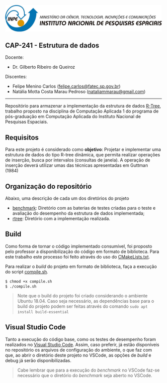 <div align = "center">
    <img src="images/logo_inpe.png">
</div>

## CAP-241 - Estrutura de dados

Docente:
- Dr. Gilberto Ribeiro de Queiroz

Discentes:
- Felipe Menino Carlos (felipe.carlos@fatec.sp.gov.br)
- Natália Motta Costa Marau Pedroso (nataliammarau@gmail.com)

<hr>

Repositório para armazenar a implementação da estrutura de dados [R-Tree](https://dl.acm.org/doi/10.1145/971697.602266), trabalho proposto na disciplina de Computação Aplicada 1 do programa de pós-graduação em Computação Aplicada do Instituto Nacional de Pesquisas Espaciais.

## Requisitos

Para este projeto é considerado como **objetivo**: Projetar e implementar uma estrutura de dados do tipo R-tree dinâmica, que permita realizar operações de inserção, busca por intervalos (consultas de janela). A operação de inserção deverá utilizar umas das técnicas apresentadas em Guttman (1984)

## Organização do repositório

Abaixo, uma descrição de cada um dos diretórios do projeto

- [benchmark](benchmark): Diretório com as baterias de testes criadas para o teste e avaliação do desempenho da estrutura de dados implementada;
- [rtree](rtree): Diretório com a implementação realizada.

## Build

Como forma de tornar o código implementado consumível, foi proposto pelo professor a disponibilização do código em formato de biblioteca. Para este trabalho este processo foi feito através do uso do [CMakeLists.txt](CMakeLists.txt).

Para realizar o *build* do projeto em formato de biblioteca, faça a execução do script [compile.sh](compile.sh).

```shell
$ chmod +x compile.sh
$ ./compile.sh
```

> Note que o build do projeto foi criado considerando o ambiente Ubuntu 18.04. Caso seja necessário, as dependências base para o build do projeto podem ser feitas através do comando `sudo apt install build-essential`

## Visual Studio Code

Tanto a execução do código base, como os testes de desempenho foram realizados no [Visual Studio Code](https://code.visualstudio.com/). Assim, caso preferir, já estão disponíveis no repositório os arquivos de configuração do ambiente, o que faz com que, ao abrir o diretório deste projeto no VSCode, as opções de *build* e debug já serão disponibilizadas.

> Cabe lembrar que para a execução do *benchmark* no VSCode faz-se necessário que o diretório do *benchmark* seja aberto no VSCode.
